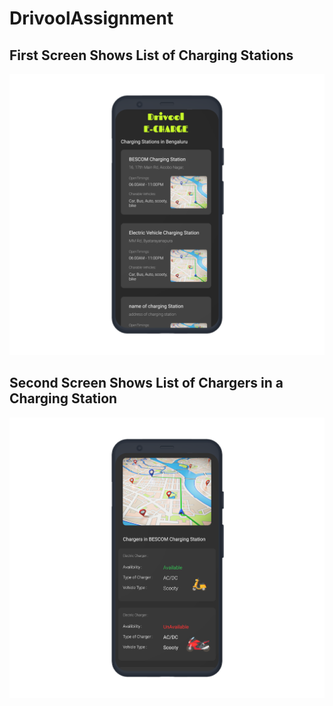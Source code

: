 # DrivoolAssignment

## First Screen Shows List of Charging Stations

![alt text](https://github.com/RakeshBepari/DrivoolAssignment/blob/master/Images/ChargingStations.png)

## Second Screen Shows List of Chargers in a Charging Station

![alt text](https://github.com/RakeshBepari/DrivoolAssignment/blob/master/Images/Chargers.png)

